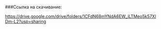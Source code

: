 ###Ссылка на скачивание: 

https://drive.google.com/drive/folders/1CFdN68mYNdA6EW_iLTMeo5k57XlDm-L2?usp=sharing
